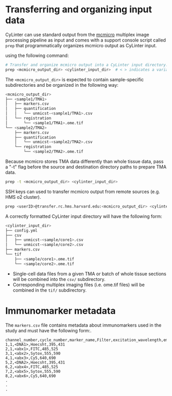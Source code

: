 # Transferring and organizing input data
CyLinter can use standard output from the [mcmicro](https://github.com/labsyspharm/mcmicro) multiplex image processing pipeline as input and comes with a support console script called `prep` that programmatically organizes mcmicro output as CyLinter input.

 using the following command:

``` bash
# Transfer and organize mcmicro output into a CyLinter input directory.
prep <mcmicro_output_dir> <cylinter_input_dir>  # < > indicates a variable.
```

The `<mcmicro_output_dir>` is expected to contain sample-specific subdirectories and be organized in the following way:

``` bash
<mcmicro_output_dir>
├── <sample1/TMA1>
│   ├── markers.csv
│   ├── quantification
│   │   └── unmicst-<sample1/TMA1>.csv
│   └── registration
│       └── <sample1/TMA1>.ome.tif
└── <sample2/TMA2>
    ├── markers.csv
    ├── quantification
    │   └── unmicst-<sample2/TMA2>.csv
    └── registration
        └── <sample2/TMA2>.ome.tif
```

Because mcmicro stores TMA data differently than whole tissue data, pass a "-t" flag before the source and destination directory paths to prepare TMA data.

``` bash
prep -t <mcmicro_output_dir> <cylinter_input_dir>
```

SSH keys can used to transfer mcmicro output from remote sources (e.g. HMS o2 cluster).

``` bash
prep <userID>@transfer.rc.hms.harvard.edu:<mcmicro_output_dir> <cylinter_input_dir>
```

A correctly formatted CyLinter input directory will have the following form:

``` bash
<cylinter_input_dir>
├── config.yml
├── csv
│   ├── unmicst-<sample/core1>.csv
│   └── unmicst-<sample/core2>.csv
├── markers.csv
└── tif
    ├── <sample/core1>.ome.tif
    └── <sample/core2>.ome.tif
```

* Single-cell data files from a given TMA or batch of whole tissue sections will be combined into the `csv/` subdirectory.
* Corresponding multiplex imaging files (i.e. ome.tif files) will be combined in the `tif/` subdirectory.

# Immunomarker metadata
The `markers.csv` file contains metadata about immunomarkers used in the study and must have the following form:.

```
channel_number,cycle_number,marker_name,Filter,excitation_wavelength,emission_wavelength
1,1,<DNA1>,Hoecsht,395,431
2,1,<abx1>,FITC,485,525
3,1,<abx2>,Sytox,555,590
4,1,<abx3>,Cy5,640,690
5,2,<DNA2>,Hoecsht,395,431
6,2,<abx4>,FITC,485,525
7,2,<abx5>,Sytox,555,590
8,2,<abx6>,Cy5,640,690
.
.
.
```
